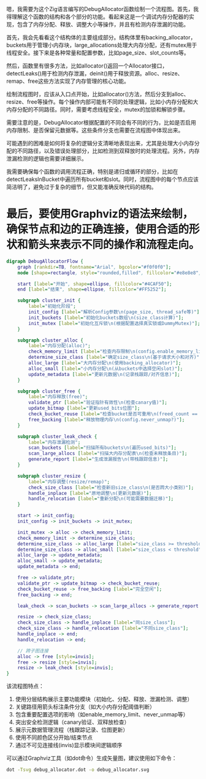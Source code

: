 嗯，我需要为这个Zig语言编写的DebugAllocator函数绘制一个流程图。首先，我得理解这个函数的结构和各个部分的功能。看起来这是一个调试内存分配器的实现，包含了内存分配、释放、调整大小等操作，并且有检测内存泄漏的功能。

首先，我会先看看这个结构体的主要组成部分。结构体里有backing_allocator，buckets用于管理小内存块，large_allocations处理大内存分配，还有mutex用于线程安全。接下来是各种常量和配置参数，比如page_size、slot_counts等。

然后，函数里有很多方法，比如allocator()返回一个Allocator接口，detectLeaks()用于检测内存泄漏，deinit()用于释放资源。alloc、resize、remap、free这些方法实现了内存管理的核心功能。

绘制流程图时，应该从入口点开始，比如allocator()方法，然后分支到alloc、resize、free等操作。每个操作内部可能有不同的处理逻辑，比如小内存分配和大内存分配的不同路径。同时，需要考虑线程安全，mutex的加锁和解锁步骤。

需要注意的是，DebugAllocator根据配置的不同会有不同的行为，比如是否启用内存限制、是否保留元数据等。这些条件分支也需要在流程图中体现出来。

可能遇到的困难是如何将复杂的逻辑分支清晰地表现出来，尤其是处理大小内存分配的不同路径，以及错误处理部分，比如检测到双释放时的处理流程。另外，内存泄漏检测的逻辑也需要详细展示。

我需要确保每个函数的调用流程正确，特别是递归或循环的部分，比如在detectLeaksInBucket中遍历所有bucket和slot。同时，流程图中的每个节点应该简洁明了，避免过于复杂的细节，但又能准确反映代码的结构。

最后，要使用Graphviz的语法来绘制，确保节点和边的正确连接，使用合适的形状和箭头来表示不同的操作和流程走向。
================================================
```dot
digraph DebugAllocatorFlow {
    graph [rankdir=TB, fontname="Arial", bgcolor="#f0f0f0"];
    node [shape=rectangle, style="rounded,filled", fillcolor="#e8e8e8", fontname="Arial"];

    start [label="开始", shape=ellipse, fillcolor="#4CAF50"];
    end [label="结束", shape=ellipse, fillcolor="#FF5252"];

    subgraph cluster_init {
        label="初始化阶段";
        init_config [label="解析Config参数\n(page_size, thread_safe等)"];
        init_buckets [label="初始化buckets数组\n(size_class计算)"];
        init_mutex [label="初始化互斥锁\n(根据配置选择真实锁或DummyMutex)"];
    }

    subgraph cluster_alloc {
        label="内存分配(alloc)";
        check_memory_limit [label="检查内存限制\n(config.enable_memory_limit?)"];
        determine_size_class [label="确定size_class\n(基于请求大小和对齐)"];
        alloc_large [label="大内存分配\n(使用backing_allocator)"];
        alloc_small [label="小内存分配\n(从buckets中选择空闲slot)"];
        update_metadata [label="更新元数据\n(记录栈跟踪/对齐信息)"];
    }

    subgraph cluster_free {
        label="内存释放(free)";
        validate_ptr [label="验证指针有效性\n(检查canary值)"];
        update_bitmap [label="更新used_bits位图"];
        check_bucket_reuse [label="检查bucket是否可重用\n(freed_count == allocated_count?)"];
        free_backing [label="释放物理内存\n(config.never_unmap?)"];
    }

    subgraph cluster_leak_check {
        label="内存泄漏检测";
        scan_buckets [label="扫描所有buckets\n(遍历used_bits)"];
        scan_large_allocs [label="扫描大内存分配表\n(检查未释放条目)"];
        generate_report [label="生成泄漏报告\n(带栈跟踪信息)"];
    }

    subgraph cluster_resize {
        label="内存调整(resize/remap)";
        check_size_class [label="检查新旧size_class\n(是否跨大小类别)"];
        handle_inplace [label="原地调整\n(更新元数据)"];
        handle_relocation [label="重新分配\n(可能需要数据迁移)"];
    }

    start -> init_config;
    init_config -> init_buckets -> init_mutex;

    init_mutex -> alloc -> check_memory_limit;
    check_memory_limit -> determine_size_class;
    determine_size_class -> alloc_large [label="size_class >= threshold"];
    determine_size_class -> alloc_small [label="size_class < threshold"];
    alloc_large -> update_metadata;
    alloc_small -> update_metadata;
    update_metadata -> end;

    free -> validate_ptr;
    validate_ptr -> update_bitmap -> check_bucket_reuse;
    check_bucket_reuse -> free_backing [label="完全空闲"];
    free_backing -> end;

    leak_check -> scan_buckets -> scan_large_allocs -> generate_report -> end;

    resize -> check_size_class;
    check_size_class -> handle_inplace [label="同size_class"];
    check_size_class -> handle_relocation [label="不同size_class"];
    handle_inplace -> end;
    handle_relocation -> end;

    // 跨子图连接
    alloc -> free [style=invis];
    free -> resize [style=invis];
    resize -> leak_check [style=invis];
}
``` 

该流程图特点：

1. 使用分层结构展示主要功能模块（初始化、分配、释放、泄漏检测、调整）
2. 关键路径用箭头标注条件分支（如大小内存分配阈值判断）
3. 包含重要配置选项的影响（如enable_memory_limit、never_unmap等）
4. 突出安全检测逻辑（canary验证、双释放检查）
5. 展示元数据管理流程（栈跟踪记录、位图更新）
6. 使用不同颜色区分开始/结束节点
7. 通过不可见连接线(invis)显示模块间逻辑顺序

可以通过Graphviz工具（如dot命令）生成矢量图，建议使用如下命令：
```bash
dot -Tsvg debug_allocator.dot -o debug_allocator.svg
```